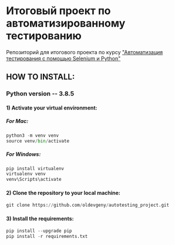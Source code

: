 # Итоговый проект по автоматизированному тестированию

Репозиторий для итогового проекта по курсу ["Автоматизация тестирования с помощью Selenium и Python"](https://stepik.org/course/575)

## HOW TO INSTALL:

### Python version -- 3.8.5


#### 1) Activate your virtual environment:

##### For Mac:
```python
python3 -m venv venv
source venv/bin/activate
```

##### For Windows:
```python
pip install virtualenv
virtualenv venv
venv\Scripts\activate
```


#### 2) Clone the repository to your local machine:

```python
git clone https://github.com/oldevgeny/autotesting_project.git
```


#### 3) Install the requirements:

```python
pip install --upgrade pip
pip install -r requirements.txt
```
